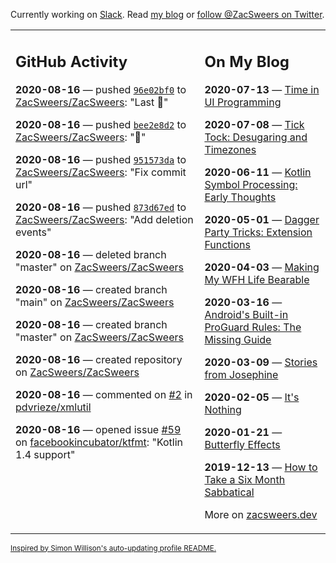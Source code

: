 Currently working on [Slack](https://slack.com/). Read [my blog](https://zacsweers.dev/) or [follow @ZacSweers on Twitter](https://twitter.com/ZacSweers).

<table><tr><td valign="top" width="60%">

## GitHub Activity
<!-- githubActivity starts -->
**2020-08-16** — pushed [`96e02bf0`](https://github.com/ZacSweers/ZacSweers/commit/96e02bf0ecd9b6f84c8238bda0427ccb6858ad94) to [ZacSweers/ZacSweers](https://api.github.com/repos/ZacSweers/ZacSweers): "Last 🤦‍"

**2020-08-16** — pushed [`bee2e8d2`](https://github.com/ZacSweers/ZacSweers/commit/bee2e8d240bbbb893d9dd54e2da2ddbfc358f074) to [ZacSweers/ZacSweers](https://api.github.com/repos/ZacSweers/ZacSweers): "🤦‍"

**2020-08-16** — pushed [`951573da`](https://github.com/ZacSweers/ZacSweers/commit/951573dab04e9b293e0e38cb2ca8db4b8a91d39f) to [ZacSweers/ZacSweers](https://api.github.com/repos/ZacSweers/ZacSweers): "Fix commit url"

**2020-08-16** — pushed [`873d67ed`](https://github.com/ZacSweers/ZacSweers/commit/873d67ed11af2b385310685d83239696e1e29b39) to [ZacSweers/ZacSweers](https://api.github.com/repos/ZacSweers/ZacSweers): "Add deletion events"

**2020-08-16** — deleted branch "master" on [ZacSweers/ZacSweers](https://api.github.com/repos/ZacSweers/ZacSweers)

**2020-08-16** — created branch "main" on [ZacSweers/ZacSweers](https://api.github.com/repos/ZacSweers/ZacSweers)

**2020-08-16** — created branch "master" on [ZacSweers/ZacSweers](https://api.github.com/repos/ZacSweers/ZacSweers)

**2020-08-16** — created repository on [ZacSweers/ZacSweers](https://api.github.com/repos/ZacSweers/ZacSweers)

**2020-08-16** — commented on [#2](https://github.com/pdvrieze/xmlutil/issues/2#issuecomment-674557646) in [pdvrieze/xmlutil](https://api.github.com/repos/pdvrieze/xmlutil)

**2020-08-16** — opened issue [#59](https://api.github.com/repos/facebookincubator/ktfmt/issues/59) on [facebookincubator/ktfmt](https://api.github.com/repos/facebookincubator/ktfmt): "Kotlin 1.4 support"
<!-- githubActivity ends -->
</td><td valign="top" width="40%">

## On My Blog
<!-- blog starts -->
**2020-07-13** — [Time in UI Programming](https://www.zacsweers.dev/time-in-ui/)

**2020-07-08** — [Tick Tock: Desugaring and Timezones](https://www.zacsweers.dev/ticktock-desugaring-timezones/)

**2020-06-11** — [Kotlin Symbol Processing: Early Thoughts](https://www.zacsweers.dev/kotlin-symbol-processor-early-thoughts/)

**2020-05-01** — [Dagger Party Tricks: Extension Functions](https://www.zacsweers.dev/dagger-party-tricks-extension-functions/)

**2020-04-03** — [Making My WFH Life Bearable](https://www.zacsweers.dev/making-wfh-life-bearable/)

**2020-03-16** — [Android's Built-in ProGuard Rules: The Missing Guide](https://www.zacsweers.dev/android-proguard-rules/)

**2020-03-09** — [Stories from Josephine](https://www.zacsweers.dev/stories-from-josephine/)

**2020-02-05** — [It's Nothing](https://www.zacsweers.dev/its-nothing/)

**2020-01-21** — [Butterfly Effects](https://www.zacsweers.dev/butterfly-effects/)

**2019-12-13** — [How to Take a Six Month Sabbatical](https://www.zacsweers.dev/how-to-take-a-six-month-sabbatical/)
<!-- blog ends -->
More on [zacsweers.dev](https://zacsweers.dev/)
</td></tr></table>

<sub><a href="https://simonwillison.net/2020/Jul/10/self-updating-profile-readme/">Inspired by Simon Willison's auto-updating profile README.</a></sub>
